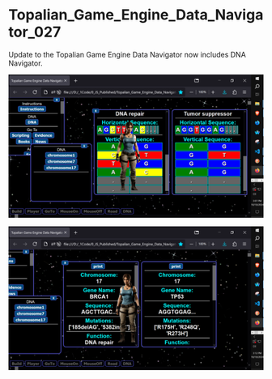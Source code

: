 # Topalian_Game_Engine_Data_Navigator_027
Update to the Topalian Game Engine Data Navigator now includes DNA Navigator.

![tgedn_027](https://github.com/ChristopherTopalian/Topalian_Game_Engine_Data_Navigator_027/blob/main/Topalian_Game_Engine_Data_Navigator_027/src/_instructions/tgedn_027.PNG)

![tgedn_027b](https://github.com/ChristopherTopalian/Topalian_Game_Engine_Data_Navigator_027/blob/main/Topalian_Game_Engine_Data_Navigator_027/src/_instructions/tgedn_027_b.PNG)
